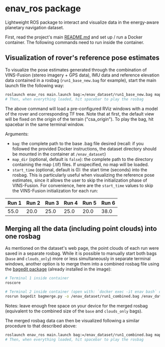 # enav_ros package

Lightweight ROS package to interact and visualize data in the energy-aware planetary navigation dataset.

First, read the project's main [README.md](https://github.com/utiasSTARS/enav-planetary-dataset/blob/master/README.md) and set up / run a Docker container. The following commands need to run inside the container.

## Visualization of rover's reference pose estimates

To visualize the pose estimates generated through the combination of VINS-Fusion (stereo imagery + GPS data), IMU data and reference elevation data contained in a rosbag (`run1_base_new.bag` for example), start the main launch file the following way:

```sh
roslaunch enav_ros main.launch bag:=/enav_dataset/run1_base_new.bag map_dir:=/enav_dataset/maps start_time:=55.0
# Then, when everything loaded, hit spacebar to play the rosbag
```

The above command will load a pre-configured RViz windows with a model of the rover and corresponding TF tree. Note that at first, the default view will be fixed on the origin of the terrain ("csa_origin"). To play the bag, hit spacebar in the same terminal window.

Arguments:

* `bag`: the complete path to the base .bag file desired (recall: if you followed the provided Docker instructions, the dataset directory should be mounted in the container at `/enav_dataset`)
* `map_dir` (optional, default is `false`): the complete path to the directory containing the map (.tif) files. If unspecified, no map will be loaded.
* `start_time` (optional, default is 0): the start time (seconds) into the rosbag. This is particularly useful when visualizing the reference pose estimates, since it allows the user to skip the initialization phase of VINS-Fusion. For convenience, here are the `start_time` values to skip the VINS-Fusion initialization for each run:

Run 1 | Run 2 | Run 3 | Run 4 | Run 5 | Run 6
--- | --- | --- | --- | --- | ---
55.0 | 20.0 | 25.0 | 25.0 | 20.0 | 38.0

## Merging all the data (including point clouds) into one rosbag

As mentioned on the dataset's web page, the point clouds of each run were saved in a separate rosbag. While it is possible to manually start both bags (`base` and `clouds_only`) more or less simultaneously in separate terminal windows, another option is to merge them into a combined rosbag file using the [bagedit package](https://github.com/MHarbi/bagedit) (already installed in the image):

```sh
# Terminal 1 inside container
roscore

# Terminal 2 inside container (open with: `docker exec -it enav bash` on host computer)
rosrun bagedit bagmerge.py -o /enav_dataset/run1_combined.bag /enav_dataset/run1_base_new.bag /enav_dataset/run1_clouds_only.bag
```

Notes: leave enough free space on your device for the merged rosbag (equivalent to the combined size of the `base` and `clouds_only` bags).

The merged rosbag data can then be visualized following a similar procedure to that described above:

```sh
roslaunch enav_ros main.launch bag:=/enav_dataset/run1_combined.bag map_dir:/enav_dataset/maps start_time:=55.0
# Then, when everything loaded, hit spacebar to play the rosbag
```

